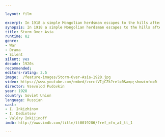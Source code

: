 ```yaml
---

layout: film

excerpt: In 1918 a simple Mongolian herdsman escapes to the hills after brawling with a western capitalist fur trader who cheats him. In 1920 he helps the partisans fight for the Soviets against the occupying army. However he is captured when the army tries to requisition cattle from the herdsmen at the same time as the commandant meets with the reincarnated Grand Lama. After being shot, the army discovers an amulet that suggests he was a direct descendant of Genghis Khan. They find him still alive, so the army restores his health and plans to use him as the head of a Mongolian puppet regime.
synopsis: In 1918 a simple Mongolian herdsman escapes to the hills after brawling with a western capitalist fur trader who cheats him. In 1920 he helps the partisans fight for the Soviets against the occupying army. However he is captured when the army tries to requisition cattle from the herdsmen at the same time as the commandant meets with the reincarnated Grand Lama. After being shot, the army discovers an amulet that suggests he was a direct descendant of Genghis Khan. They find him still alive, so the army restores his health and plans to use him as the head of a Mongolian puppet regime.
title: Storm Over Asia
runtime: 82
genre: 
- War  
- Drama
- Silent
silent: yes
decade: 1920s
recommended: 
editors-rating: 3.5
image:  /feature-images/Storm-Over-Asia-1928.jpg
video: https://www.youtube.com/embed/zxrctVIjCZk?rel=0&amp;showinfo=0
director: Vsevolod Pudovkin 
year: 1928
country: Soviet Union
language: Russian
cast:
- I. Inkizhinov
- I. Dedintsev
- Valéry Inkijinoff
imdb: http://www.imdb.com/title/tt0019286/?ref_=fn_al_tt_1

---
```

